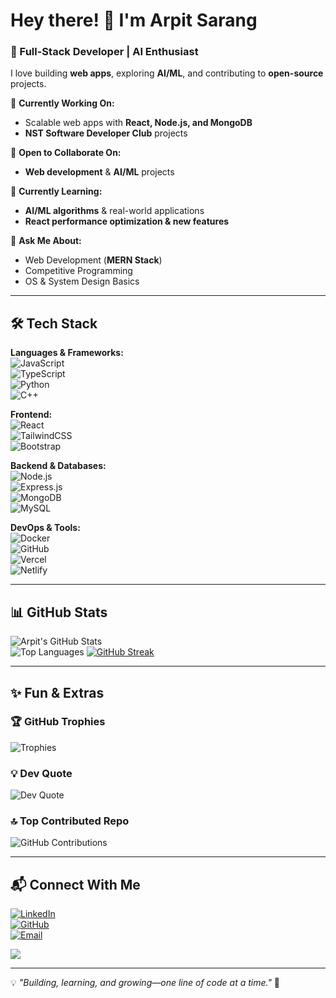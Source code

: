 # Hey there! 👋 I'm Arpit Sarang  

### 🚀 Full-Stack Developer | AI Enthusiast  

I love building **web apps**, exploring **AI/ML**, and contributing to **open-source** projects.  

🔭 **Currently Working On:**  
- Scalable web apps with **React, Node.js, and MongoDB**  
- **NST Software Developer Club** projects  

👯 **Open to Collaborate On:**  
- **Web development** & **AI/ML** projects  

🌱 **Currently Learning:**  
- **AI/ML algorithms** & real-world applications  
- **React performance optimization & new features**  

💬 **Ask Me About:**  
- Web Development (**MERN Stack**)  
- Competitive Programming  
- OS & System Design Basics  

---

## 🛠 Tech Stack  

**Languages & Frameworks:**  
![JavaScript](https://img.shields.io/badge/JavaScript-F7DF1E?style=for-the-badge&logo=javascript&logoColor=black)  
![TypeScript](https://img.shields.io/badge/TypeScript-3178C6?style=for-the-badge&logo=typescript&logoColor=white)  
![Python](https://img.shields.io/badge/Python-3776AB?style=for-the-badge&logo=python&logoColor=white)  
![C++](https://img.shields.io/badge/C++-00599C?style=for-the-badge&logo=c%2B%2B&logoColor=white)  

**Frontend:**  
![React](https://img.shields.io/badge/React-61DAFB?style=for-the-badge&logo=react&logoColor=black)  
![TailwindCSS](https://img.shields.io/badge/TailwindCSS-38B2AC?style=for-the-badge&logo=tailwind-css&logoColor=white)  
![Bootstrap](https://img.shields.io/badge/Bootstrap-7952B3?style=for-the-badge&logo=bootstrap&logoColor=white)  

**Backend & Databases:**  
![Node.js](https://img.shields.io/badge/Node.js-339933?style=for-the-badge&logo=node.js&logoColor=white)  
![Express.js](https://img.shields.io/badge/Express.js-404D59?style=for-the-badge&logo=express&logoColor=white)  
![MongoDB](https://img.shields.io/badge/MongoDB-47A248?style=for-the-badge&logo=mongodb&logoColor=white)  
![MySQL](https://img.shields.io/badge/MySQL-4479A1?style=for-the-badge&logo=mysql&logoColor=white)  

**DevOps & Tools:**  
![Docker](https://img.shields.io/badge/Docker-2496ED?style=for-the-badge&logo=docker&logoColor=white)  
![GitHub](https://img.shields.io/badge/GitHub-181717?style=for-the-badge&logo=github&logoColor=white)  
![Vercel](https://img.shields.io/badge/Vercel-000000?style=for-the-badge&logo=vercel&logoColor=white)  
![Netlify](https://img.shields.io/badge/Netlify-00C7B7?style=for-the-badge&logo=netlify&logoColor=white)  

---

## 📊 GitHub Stats  

![Arpit's GitHub Stats](https://github-readme-stats.vercel.app/api?username=CodeMaverick-143&theme=dark&hide_border=false&include_all_commits=true&count_private=true)  
![Top Languages](https://github-readme-stats.vercel.app/api/top-langs/?username=CodeMaverick-143&theme=dark&hide_border=false&layout=compact) 
[![GitHub Streak](https://streak-stats.demolab.com?user=CodeMaverick-143&theme=dark&hide_border=true)](https://git.io/streak-stats)

---

## ✨ Fun & Extras  

### 🏆 GitHub Trophies  
![Trophies](https://github-profile-trophy.vercel.app/?username=CodeMaverick-143&theme=flat&no-frame=false&no-bg=true&margin-w=4)  

### 💡 Dev Quote  
![Dev Quote](https://quotes-github-readme.vercel.app/api?type=horizontal&theme=light)  

### 🔝 Top Contributed Repo  
![GitHub Contributions](https://github-contributor-stats.vercel.app/api?username=CodeMaverick-143&limit=5&theme=dark&combine_all_yearly_contributions=true)  

---

## 📬 Connect With Me  
[![LinkedIn](https://img.shields.io/badge/LinkedIn-%230077B5.svg?style=for-the-badge&logo=linkedin&logoColor=white)](https://www.linkedin.com/in/arpit-sarang-ab0b63320/)  
[![GitHub](https://img.shields.io/badge/GitHub-%23121011.svg?style=for-the-badge&logo=github&logoColor=white)](https://github.com/CodeMaverick-143)  
[![Email](https://img.shields.io/badge/Email-D14836?style=for-the-badge&logo=gmail&logoColor=white)](mailto:nexawebs.tech@gmail.com)  

[![](https://visitcount.itsvg.in/api?id=CodeMaverick-143&icon=0&color=6)](https://visitcount.itsvg.in)  

---

💡 _"Building, learning, and growing—one line of code at a time."_ 🚀
